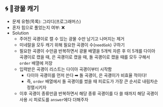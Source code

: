 ## 🌀 광물 캐기

- 문제 유형(목록): 그리디(프로그래머스)
- 혼자 힘으로 풀었는지 여부: ❌
- Solution
  - 주어진 곡괭이로 캘 수 있는 광물 수만 남기고 나머지는 제거
  - 미네랄을 모두 캐기 위해 필요한 곡괭이 수(`needGok`) 구하기
  - 필요한 곡괭이 수만큼 반복하면서 광물 배열을 5개씩 자른 후 이 5개를 다이아 곡괭이로 캤을 때, 은 곡괭이로 캤을 때, 돌 곡괭이로 캤을 때를 모두 구해서 `order` 배열에 저장
  - 입력받은 곡괭이 리스트는 다이아 곡괭이부터 시작함
    - 다이아 곡괭이를 먼저 쓴다 ➡︎ 돌 곡괭이, 은 곡괭이가 비효율 적이다!
    - 즉, `order` 배열에서 돌 곡괭이를 썼을 때 피로도가 가장 큰 순서로 내림차순 정렬시키자
  - 이후 곡괭이 종류만큼 반복하면서 해당 종류 곡괭이를 다 쓸 때까지 해당 곡괭이 사용 시 피로도를 `answer`에다 더해주자
